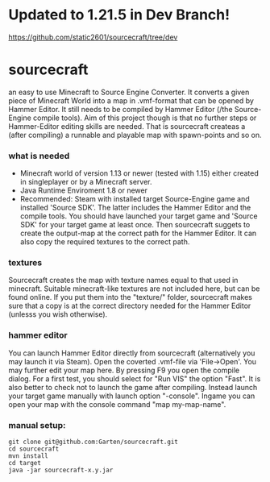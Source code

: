 #  Updated to 1.21.5 in Dev Branch!
https://github.com/static2601/sourcecraft/tree/dev

# sourcecraft

an easy to use Minecraft to Source Engine Converter. It converts a given piece of Minecraft World into a map in .vmf-format that can be opened by Hammer Editor. It still needs to be compiled by Hammer Editor (/the Source-Engine compile tools). Aim of this project though is that no further steps or Hammer-Editor editing skills are needed. That is sourcecraft createas a (after compiling) a runnable and playable map with spawn-points and so on.

### what is needed
- Minecraft world of version 1.13 or newer (tested with 1.15) either created in singleplayer or by a Minecraft server.
- Java Runtime Enviroment 1.8 or newer
- Recommended: Steam with installed target Source-Engine game and installed 'Source SDK'. The latter includes the Hammer Editor and the compile tools. You should have launched your target game and 'Source SDK' for your target game at least once. Then sourcecraft suggets to create the output-map at the correct path for the Hammer Editor. It can also copy the required textures to the correct path.

### textures
Sourcecraft creates the map with texture names equal to that used in minecraft. Suitable minecraft-like textures are not included here, but can be found online. If you put them into the "texture/<my-textures>" folder, sourcecraft makes sure that a copy is at the correct directory needed for the Hammer Editor (unlesss you wish otherwise).

### hammer editor
You can launch Hammer Editor directly from sourcecraft (alternatively you may launch it via Steam). Open the coverted .vmf-file via 'File->Open'. You may further edit your map here. By pressing F9 you open the compile dialog. For a first test, you should select for "Run VIS" the option "Fast". It is also better to check not to launch the game after compiling. Instead launch your target game manually with launch option "-console". Ingame you can open your map with the console command "map my-map-name".


### manual setup:
```
git clone git@github.com:Garten/sourcecraft.git
cd sourcecraft
mvn install
cd target
java -jar sourcecraft-x.y.jar
```
